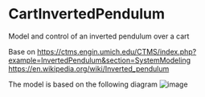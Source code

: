 # CartInvertedPendulum
Model and control of an inverted pendulum over a cart

Base on https://ctms.engin.umich.edu/CTMS/index.php?example=InvertedPendulum&section=SystemModeling
https://en.wikipedia.org/wiki/Inverted_pendulum

The model is based on the following diagram
![image](https://user-images.githubusercontent.com/52336176/177005016-756c2342-584a-48e8-8562-e7e699c73769.png)
